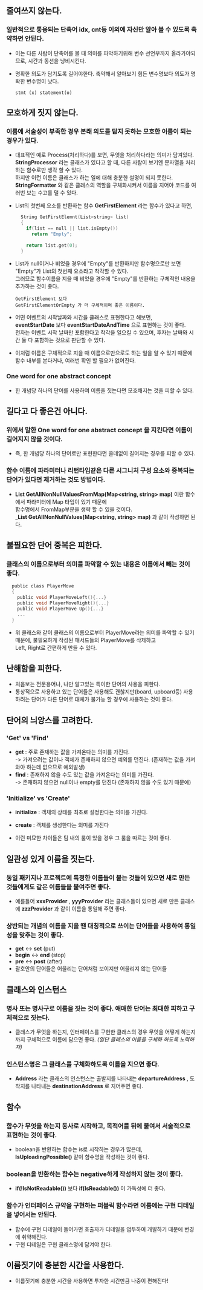 줄여쓰지 않는다.
-----

### 일반적으로 통용되는 단축어 idx, cnt등 이외에 자신만 알아 볼 수 있도록 축약하면 안된다.
  + 이는 다른 사람이 단축어를 볼 때 의미를 파악하기위해 변수 선언부까지 올라가야되므로, 시간과 동선을 낭비시킨다.
  + 명확한 의도가 담기도록 길어야한다. 축약해서 알아보기 힘든 변수명보다 의도가 명확한 변수명이 낫다.
  
        stmt (x) statement(o)
        
모호하게 짓지 않는다.
-----

### 이름에 서술성이 부족한 경우 본래 의도를 담지 못하는 모호한 이름이 되는 경우가 있다.
  + 대표적인 예로 Process(처리하다)를 보면, 무엇을 처리하다라는 의미가 담겨있다.   
  __StringProcessor__ 라는 클래스가 있다고 할 때, 다른 사람이 보기엔 문자열을 처리하는 함수로만 생각 할 수 있다.   
  하지만 이런 이름은 클래스가 하는 일에 대해 충분한 설명이 되지 못한다.   
  __StringFormatter__ 와 같은 클래스의 역할을 구체화시켜서 이름을 지어야 코드를 여러번 보는 수고를 덜 수 있다.
  
  + List의 첫번째 요소를 반환하는 함수 __GetFirstElement__ 라는 함수가 있다고 하면,  
      ```c
        String GetFirstElemnt(List<string> list)
        {
          if(list == null || list.isEmpty())
            return "Empty";
            
          return list.get(0);
        }
      ```
  + List가 null이거나 비었을 경우에 "Empty"를 반환하지만 함수명으로만 보면 "Empty"가 List의 첫번째 요소라고 착각할 수 있다.   
  그러므로 함수이름을 지을 때 비었을 경우에 "Empty"를 반환하는 구체적인 내용을 추가하는 것이 좋다.
  
        GetFirstElement 보다
        GetFirstElementOrEmpty 가 더 구체적이며 좋은 이름이다.
        
  + 어떤 이벤트의 시작날짜와 시간을 클래스로 표현한다고 해보면,   
  __eventStartDate__ 보다 __eventStartDateAndTime__ 으로 표현하는 것이 좋다.   
  전자는 이벤트 시작 날짜만 포함한다고 착각을 일으킬 수 있으며, 후자는 날짜와 시간 둘 다 포함하는 것으로 판단할 수 있다.   
  
  + 이처럼 이름은 구체적으로 지을 때 이름으로만으로도 하는 일을 알 수 있기 때문에 함수 내부를 본다거나, 여러번 확인 할 필요가 없어진다.
  
### One word for one abstract concept
  + 한 개념당 하나의 단어를 사용하여 이름을 짓는다면 모호해지는 것을 피할 수 있다.
  
길다고 다 좋은건 아니다.
-----
### 위에서 말한 __One word for one abstract concept__ 을 지킨다면 이름이 길어지지 않을 것이다.   
  + 즉, 한 개념당 하나의 단어로만 표현한다면 쓸데없이 길어지는 경우를 피할 수 있다.
  
### 함수 이름에 파라미터나 리턴타입같은 다른 시그니처 구성 요소와 중복되는 단어가 있다면 제거하는 것도 방법이다.
  + __List<string> GetAllNonNullValuesFromMap(Map<string, string> map)__ 이란 함수에서 파라미터에 Map 타입이 있기 때문에   
  함수명에서 FromMap부분을 생략 할 수 있을 것이다.   
  ___List<string> GetAllNonNullValues(Map<string, string> map)__ 과 같이 작성하면 된다.
  
불필요한 단어 중복은 피한다.
-----
### 클래스의 이름으로부터 의미를 파악할 수 있는 내용은 이름에서 빼는 것이 좋다.
  ```c
    public class PlayerMove
    {
      public void PlayerMoveLeft(){...}
      public void PlayerMoveRight(){...}
      public void PlayerMove Up(){...}
      ...
    }
  ```
+ 위 클래스와 같이 클래스의 이름으로부터 PlayerMove라는 의미를 파악할 수 있기 때문에, 불필요하게 작성된 매서드들의 PlayerMove를 삭제하고   
Left, Right로 간편하게 만들 수 있다.

난해함을 피한다.
-----
+ 처음보는 전문용어나, 나만 알고있는 특이한 단어의 사용을 피한다.
+ 통상적으로 사용하고 있는 단어들은 사용해도 괜찮지만(board, upboard등) 사용하려는 단어가 다른 단어로 대체가 불가능 할 경우에 사용하는 것이 좋다.

단어의 늬앙스를 고려한다.
----
### 'Get' vs 'Find'
+ __get__ : 주로 존재하는 값을 가져온다는 의미를 가진다.    
-> 가져오려는 값이나 객체가 존재하지 않으면 예외를 던진다. (존재하는 값을 가져와야 하는데 없으므로 예외발생)
+ __find__ : 존재하지 않을 수도 있는 값을 가져온다는 의미를 가진다.    
-> 존재하지 않으면 null이나 empty를 던진다 (존재하지 않을 수도 있기 때문에)

### 'Initialize' vs 'Create'
+ __initialize__ : 객체의 상태를 최초로 설정한다는 의미를 가진다.
+ __create__ : 객체를 생성한다는 의미를 가진다

+ 이런 미묘한 차이들은 팀 내의 룰이 있을 경우 그 룰을 따르는 것이 좋다.

일관성 있게 이름을 짓는다.
-----
### 동일 패키지나 프로젝트에 특정한 이름들이 붙는 것들이 있으면 새로 만든 것들에게도 같은 이름들을 붙여주면 좋다.
+ 예를들어 __xxxProvider__ , __yyyProvider__ 라는 클래스들이 있으면 새로 만든 클래스에 __zzzProvider__ 과 같이 이름을 통일해 주면 좋다.

### 상반되는 개념의 이름을 지을 땐 대칭적으로 쓰이는 단어들을 사용하여 통일성을 맞추는 것이 좋다.
+ __get__ <-> __set__ (put)
+ __begin__ <-> __end__ (stop)
+ __pre__ <-> __post__ (after)
+ 괄호안의 단어들은 어울리는 단어처럼 보이지만 어울리지 않는 단어들

클래스와 인스턴스
-----
### 명사 또는 명사구로 이름을 짓는 것이 좋다. 애매한 단어는 최대한 피하고 구체적으로 짓는다.
+ 클래스가 무엇을 하는지, 인터페이스를 구현한 클래스의 경우 무엇을 어떻게 하는지까지 구체적으로 이름에 담으면 좋다. _(일단 클래스의 이름을 구체화 하도록 노력하자)_

### 인스턴스명은 그 클래스를 구체화하도록 이름을 지으면 좋다.
+ __Address__ 라는 클래스의 인스턴스는 출발지를 나타내는 __departureAddress__ , 도착지를 나타내는 __destinationAddress__ 로 지어주면 좋다.

함수
-----
### 함수가 무엇을 하는지 동사로 시작하고, 목적어를 뒤에 붙여서 서술적으로 표현하는 것이 좋다.
+ boolean을 반환하는 함수는 is로 시작하는 경우가 많은데, __IsUploadingPossible()__ 같이 함수명을 작성하는 것이 좋다.

### boolean을 반환하는 함수는 negative하게 작성하지 않는 것이 좋다.
+ __if(!IsNotReadable())__ 보다 __if(IsReadable())__ 이 가독성에 더 좋다.

### 함수가 인터페이스 규약을 구현하는 퍼블릭 함수라면 이름에는 구현 디테일을 넣어서는 안된다.
+ 함수에 구현 디테일이 들어가면 호출자가 디테일을 염두하여 개발하기 때문에 변경에 취약해진다.
+ 구현 디테일은 구현 클래스명에 담겨야 한다.

이름짓기에 충분한 시간을 사용한다.
-----
+ 이름짓기에 충분한 시간을 사용하면 투자한 시간만큼 나중이 편해진다!
